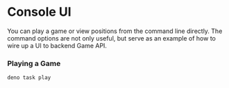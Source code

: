 # Console UI

You can play a game or view positions from the command line directly. The command options are not only useful, but serve as an example of how to wire up a UI to backend Game API.

### Playing a Game
```shell
deno task play
```
